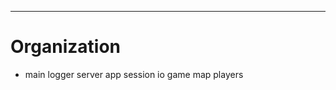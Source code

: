 ---

# Organization

- main
  logger
  server
    app
      session
  io
  game
    map
    players
